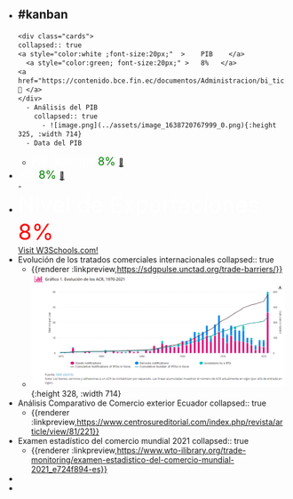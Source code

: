 - #kanban
	-
	  <div class="cards">
	  collapsed:: true
	  <a style="color:white ;font-size:20px;"  >    PIB    </a>
	    <a style="color:green; font-size:20px;" >   8%   </a> 
	  <a href="https://contenido.bce.fin.ec/documentos/Administracion/bi_tick_PIB_CNT.html">  🔗 </a>
	  </div>
		- Análisis del PIB
		  collapsed:: true
			- ![image.png](../assets/image_1638720767999_0.png){:height 325, :width 714}
		- Data del PIB
	-
	  <div class="cards">
	  <a style="color:white ;font-size:20px;"  >    PIB Nominal    </a>
	    <a style="color:green; font-size:20px;" >   8%   </a> 
	  <a href="https://contenido.bce.fin.ec/documentos/Administracion/bi_tick_PIB_CNT.html">  🔗 </a>
	  </div>
-
  <div class="cards">
  <a style="color:white ;font-size:20px;"  >    PIB    </a>
    <a style="color:green; font-size:20px;" >   8%   </a> 
  <a href="https://contenido.bce.fin.ec/documentos/Administracion/bi_tick_PIB_CNT.html">  🔗 </a>
  </div>
	-
-
  <div class="cards">
  <div style="color:white ;font-size:40px;"  > Nivel de Exportaciones </div>
    <div style="color:red; font-size:40px;" >8%</div> 
  <a href="https://www.w3schools.com/">Visit W3Schools.com!</a>
  </div>
- Evolución de los tratados  comerciales internacionales
  collapsed:: true
	- {{renderer :linkpreview,https://sdgpulse.unctad.org/trade-barriers/}}
	- ![image.png](../assets/image_1638718468657_0.png){:height 328, :width 714}
- Análisis Comparativo de Comercio exterior Ecuador
  collapsed:: true
	- {{renderer :linkpreview,https://www.centrosureditorial.com/index.php/revista/article/view/81/221}}
- Examen estadístico del comercio mundial 2021
  collapsed:: true
	- {{renderer :linkpreview,https://www.wto-ilibrary.org/trade-monitoring/examen-estadistico-del-comercio-mundial-2021_e724f894-es}}
-
-